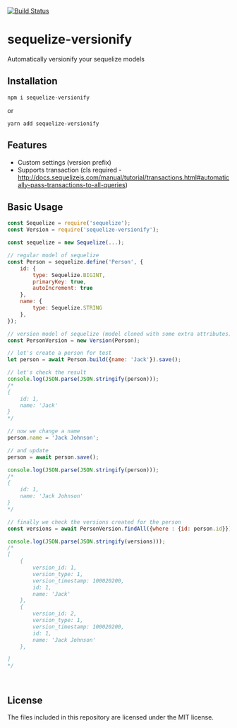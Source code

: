 [![Build Status](https://travis-ci.org/ivmarcos/sequelize-versionify.svg?branch=master)](https://travis-ci.org/ivmarcos/sequelize-versionify)

# sequelize-versionify
Automatically versionify your sequelize models

## Installation

```shell
npm i sequelize-versionify
```
or
```shell
yarn add sequelize-versionify
```
## Features

* Custom settings (version prefix)
* Supports transaction (cls required - http://docs.sequelizejs.com/manual/tutorial/transactions.html#automatically-pass-transactions-to-all-queries)


## Basic Usage
```js
const Sequelize = require('sequelize');
const Version = require('sequelize-versionify');

const sequelize = new Sequelize(...);

// regular model of sequelize
const Person = sequelize.define('Person', {
    id: {
        type: Sequelize.BIGINT,
        primaryKey: true,
        autoIncrement: true
    },
    name: {
        type: Sequelize.STRING
    },
});

// version model of sequelize (model cloned with some extra attributes)
const PersonVersion = new Version(Person);

// let's create a person for test
let person = await Person.build({name: 'Jack'}).save();

// let's check the result
console.log(JSON.parse(JSON.stringify(person)));
/*
{
    id: 1,
    name: 'Jack'
}
*/

// now we change a name
person.name = 'Jack Johnson';

// and update 
person = await person.save();

console.log(JSON.parse(JSON.stringify(person)));
/*
{
    id: 1,
    name: 'Jack Johnson'
}
*/

// finally we check the versions created for the person
const versions = await PersonVersion.findAll({where : {id: person.id}});

console.log(JSON.parse(JSON.stringify(versions)));
/*
[
    {
        version_id: 1,
        version_type: 1,
        version_timestamp: 100020200,
        id: 1,
        name: 'Jack'
    },
    {
        version_id: 2,
        version_type: 1,
        version_timestamp: 100020200,
        id: 1,
        name: 'Jack Johnson'
    },

]
*/




```


## License

The files included in this repository are licensed under the MIT license.